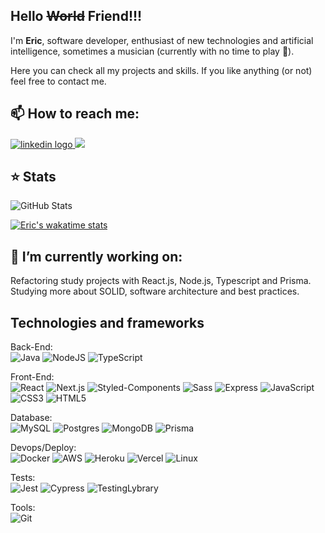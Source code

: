 ## Hello <s>World</s> Friend!!!

I'm <strong>Eric</strong>, software developer, enthusiast of new technologies and artificial intelligence, sometimes a musician (currently with no time to play 🥲).

Here you can check all my projects and skills. If you like anything (or not) feel free to contact me.

## 📫 How to reach me: 
 <a href="https://www.linkedin.com/in/eric-chandia/" target="_blank">
    <img src="https://img.shields.io/static/v1?message=LinkedIn&logo=linkedin&label=&color=0077B5&logoColor=white&labelColor=&style=for-the-badge" alt="linkedin logo"  />
 <a href = "mailto:eric.chandia.ti@gmail.com"><img src="https://img.shields.io/badge/-Gmail-%23333?style=for-the-badge&logo=gmail&logoColor=white&color=red" target="_blank"></a>
 </a>


## ⭐ Stats
![GitHub Stats](https://github-readme-stats-sooty-theta.vercel.app/api?username=EricChandia&include_all_commits=true&count_private=true&theme=tokyonight)

[![Eric's wakatime stats](https://github-readme-stats.vercel.app/api/wakatime?username=ericchandia&layout=compact&hide_progress=true&theme=tokyonight&custom_title=Most%20Used%20Languages&langs_count=8)](https://github.com/anuraghazra/github-readme-stats)


## 🔭 I’m currently working on:
Refactoring study projects with React.js, Node.js, Typescript and Prisma. Studying more about SOLID, software architecture and best practices.


## Technologies and frameworks

Back-End: <br />
![Java](https://img.shields.io/badge/Java-ED8B00?style=for-the-badge&logo=java&logoColor=white)
![NodeJS](https://img.shields.io/badge/node.js-6DA55F?style=for-the-badge&logo=node.js&logoColor=white)
![TypeScript](https://img.shields.io/badge/typescript-%23007ACC.svg?style=for-the-badge&logo=typescript&logoColor=white)

Front-End: <br />
![React](https://img.shields.io/badge/react-%2320232a.svg?style=for-the-badge&logo=react&logoColor=%2361DAFB)
![Next.js](https://img.shields.io/badge/Next.js-000000.svg?style=for-the-badge&logo=nextdotjs&logoColor=white)
![Styled-Components]([https://img.shields.io/badge/styled--components-v4.4.1-orange](https://img.shields.io/badge/styled--components-DB7093?style=for-the-badge&logo=styled-components&logoColor=white))
![Sass](https://img.shields.io/badge/Sass-CC6699.svg?style=for-the-badge&logo=Sass&logoColor=white)
![Express](https://img.shields.io/badge/Express-404D59?style=for-the-badge&logo=express&logoColor=white)
![JavaScript](https://img.shields.io/badge/javascript-%23323330.svg?style=for-the-badge&logo=javascript&logoColor=%23F7DF1E)
![CSS3](https://img.shields.io/badge/css3-%231572B6.svg?style=for-the-badge&logo=css3&logoColor=white)
![HTML5](https://img.shields.io/badge/html5-%23E34F26.svg?style=for-the-badge&logo=html5&logoColor=white)

 
Database: <br />
![MySQL](https://img.shields.io/badge/MySQL-00000F?style=for-the-badge&logo=mysql&logoColor=white)
![Postgres](https://img.shields.io/badge/postgres-%23316192.svg?style=for-the-badge&logo=postgresql&logoColor=white)
![MongoDB](https://img.shields.io/badge/MongoDB-%234ea94b.svg?style=for-the-badge&logo=mongodb&logoColor=white)
![Prisma](https://img.shields.io/badge/Prisma-3982CE?style=for-the-badge&logo=Prisma&logoColor=white)

Devops/Deploy: <br />
![Docker](https://img.shields.io/badge/docker-%230db7ed.svg?style=for-the-badge&logo=docker&logoColor=white)
![AWS](https://img.shields.io/badge/AWS-%23FF9900.svg?style=for-the-badge&logo=amazon-aws&logoColor=white)
![Heroku](https://img.shields.io/badge/Heroku-430098?style=for-the-badge&logo=heroku&logoColor=white)
![Vercel](https://img.shields.io/badge/Vercel-000000?style=for-the-badge&logo=vercel&logoColor=white)
![Linux](https://img.shields.io/badge/Linux-FCC624?style=for-the-badge&logo=linux&logoColor=black)
 
Tests: <br />
![Jest](https://img.shields.io/badge/-jest-%23C21325?style=for-the-badge&logo=jest&logoColor=white)
![Cypress](https://img.shields.io/badge/Cypress-316192?style=for-the-badge&logo=cypress&logoColor=white)
![TestingLybrary](https://img.shields.io/badge/Testing%20Library-E33332.svg?style=for-the-badge&logo=Testing-Library&logoColor=white)

 
Tools: <br />
![Git](https://camo.githubusercontent.com/ec0d32e85caf4723d5182a75338c89f85a2c3679aed0c46c9ee9fd1c8dc2a316/68747470733a2f2f696d672e736869656c64732e696f2f62616467652f6769742d2532334630353033332e7376673f7374796c653d666f722d7468652d6261646765266c6f676f3d676974266c6f676f436f6c6f723d7768697465)

